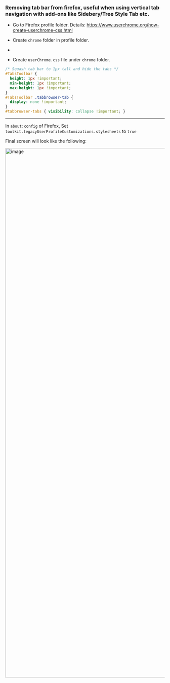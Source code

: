 ### Removing tab bar from firefox, useful when using vertical tab navigation with add-ons like Sidebery/Tree Style Tab etc.

- Go to Firefox profile folder.
Details: https://www.userchrome.org/how-create-userchrome-css.html

- Create `chrome` folder in profile folder.
- 
- Create `userChrome.css` file under `chrome` folder.

```css
/* Squash tab bar to 1px tall and hide the tabs */
#TabsToolbar {
  height: 1px !important;
  min-height: 1px !important;
  max-height: 1px !important;
} 
#TabsToolbar .tabbrowser-tab {
  display: none !important;
}
#tabbrowser-tabs { visibility: collapse !important; }
```


-----
In `about:config` of Firefox,
Set `toolkit.legacyUserProfileCustomizations.stylesheets` to `true`

Final screen will look like the following:

<img width="1672" alt="image" src="https://github.com/user-attachments/assets/9fefb218-7477-4d2e-bcdd-95515bc57451">

